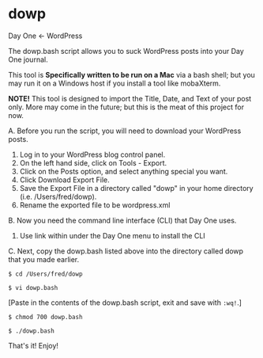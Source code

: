 dowp
====

Day One <- WordPress

The dowp.bash script allows you to suck WordPress posts into your Day One journal.

This tool is <b>Specifically written to be run on a Mac</b> via a bash shell; but you may run it on a Windows host if you install a tool like mobaXterm.

<b>NOTE!</b> This tool is designed to import the Title, Date, and Text of your post only. More may come in the future; but this is the meat of this project for now.

A. Before you run the script, you will need to download your WordPress posts.

1. Log in to your WordPress blog control panel.
2. On the left hand side, click on Tools - Export.
3. Click on the Posts option, and select anything special you want.
4. Click Download Export File.
5. Save the Export File in a directory called "dowp" in your home directory (i.e. /Users/fred/dowp).
6. Rename the exported file to be wordpress.xml

B. Now you need the command line interface (CLI) that Day One uses.

1. Use link within under the Day One menu to install the CLI

C. Next, copy the dowp.bash listed above into the directory called dowp that you made earlier.

`$ cd /Users/fred/dowp`

`$ vi dowp.bash`

[Paste in the contents of the dowp.bash script, exit and save with `:wq!`.]

`$ chmod 700 dowp.bash`

`$ ./dowp.bash`

That's it! Enjoy!
